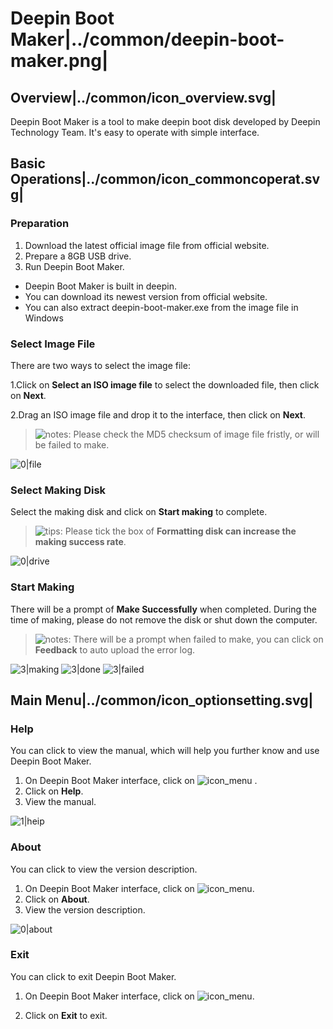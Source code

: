 # Deepin Boot Maker|../common/deepin-boot-maker.png|

## Overview|../common/icon_overview.svg|

Deepin Boot Maker is a tool to make deepin boot disk developed by Deepin Technology Team. It's easy to operate with simple interface.


## Basic Operations|../common/icon_commoncoperat.svg|

### Preparation

1. Download the latest official image file from official website.
2. Prepare a 8GB USB drive.
3. Run Deepin Boot Maker.
 - Deepin Boot Maker is built in deepin.
 - You can download its newest version from official website.
 - You can also extract deepin-boot-maker.exe from the image file in Windows

### Select Image File

There are two ways to select the image file:

1.Click on **Select an ISO image file** to select the downloaded file, then click on **Next**.

2.Drag an ISO image file and drop it to the interface, then click on **Next**.


> ![notes](icon/notes.svg): Please check the MD5 checksum of image file fristly, or will be failed to make.

![0|file](png/file.png)


### Select Making Disk

Select the making disk and click on **Start making** to complete.


> ![tips](icon/tips.svg): Please tick the box of **Formatting disk can increase the making success rate**.

![0|drive](png/drive.png)


### Start Making

There will be a prompt of **Make Successfully** when completed. During the time of making, please do not remove the disk or shut down the computer.


> ![notes](icon/notes.svg): There will be a prompt when failed to make, you can click on **Feedback** to auto upload the error log.

![3|making](png/making.png)
![3|done](png/done.png)
![3|failed](png/failed.png)

## Main Menu|../common/icon_optionsetting.svg|

### Help

You can click to view the manual, which will help you further know and use Deepin Boot Maker.

1. On Deepin Boot Maker interface, click on ![icon_menu](icon/icon_menu.svg) .
2. Click on **Help**.
3. View the manual.


![1|heip](png/help.png)


### About

You can click to view the version description.

1. On Deepin Boot Maker interface, click on ![icon_menu](icon/icon_menu.svg).
2. Click on **About**.
3. View the version description.

![0|about](png/about.png)


### Exit

You can click to exit Deepin Boot Maker.

1. On Deepin Boot Maker interface, click on ![icon_menu](icon/icon_menu.svg).

2. Click on **Exit** to exit.
